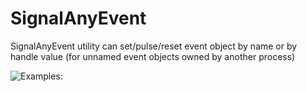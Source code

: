 # SignalAnyEvent
SignalAnyEvent utility can set/pulse/reset event object by name or by handle value (for unnamed event objects owned by another process)
  
![Examples:](https://user-images.githubusercontent.com/19610545/127737574-dab5bbc0-e057-4e4e-9446-7dd6c1f3a948.gif)
